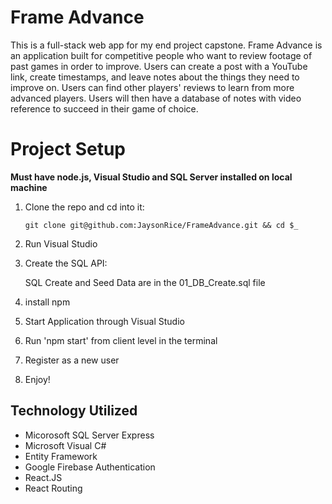 # Frame Advance

This is a full-stack web app for my end project capstone. Frame Advance is an application built for
competitive people who want to review
footage of past games in order to improve.
Users can create a post with a YouTube
link, create timestamps, and leave notes
about the things they need to improve on. Users can find
other players' reviews to learn from more
advanced players. Users will then have a
database of notes with video reference to
succeed in their game of choice.


# Project Setup

**Must have node.js, Visual Studio and SQL Server installed on local machine**

1. Clone the repo and cd into it:

   `git clone git@github.com:JaysonRice/FrameAdvance.git && cd $_`

1. Run Visual Studio

1. Create the SQL API:

   SQL Create and Seed Data are in the 01_DB_Create.sql file

1. install npm

1. Start Application through Visual Studio

1. Run 'npm start' from client level in the terminal

1. Register as a new user

1. Enjoy!

## Technology Utilized

- Micorosoft SQL Server Express
- Microsoft Visual C#
- Entity Framework
- Google Firebase Authentication
- React.JS
- React Routing

